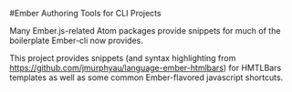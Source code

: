#Ember Authoring Tools for CLI Projects

Many Ember.js-related Atom packages provide snippets for much of the boilerplate Ember-cli now provides.

This project provides snippets (and syntax highlighting from https://github.com/jmurphyau/language-ember-htmlbars) for HMTLBars templates as well as some common Ember-flavored javascript shortcuts.
